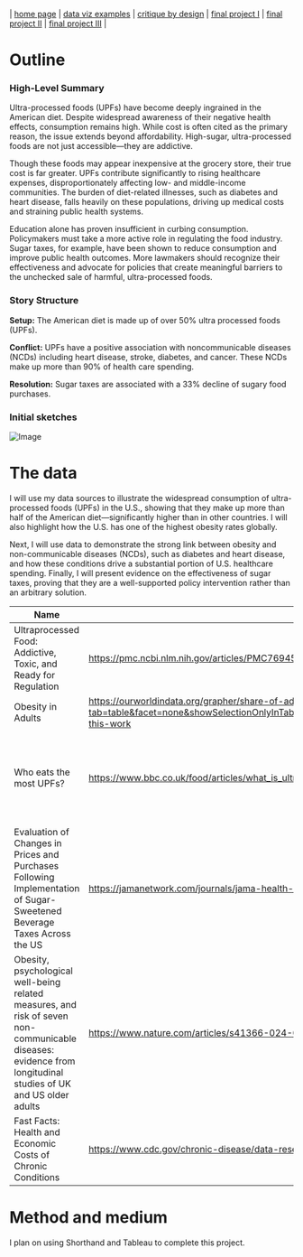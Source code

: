 | [home page](https://cmustudent.github.io/tswd-portfolio-templates/) | [data viz examples](dataviz-examples) | [critique by design](critique-by-design) | [final project I](final-project-part-one) | [final project II](final-project-part-two) | [final project III](final-project-part-three) |

# Outline
 
### High-Level Summary
Ultra-processed foods (UPFs) have become deeply ingrained in the American diet. Despite widespread awareness of their negative health effects, consumption remains high. While cost is often cited as the primary reason, the issue extends beyond affordability. High-sugar, ultra-processed foods are not just accessible—they are addictive.

Though these foods may appear inexpensive at the grocery store, their true cost is far greater. UPFs contribute significantly to rising healthcare expenses, disproportionately affecting low- and middle-income communities. The burden of diet-related illnesses, such as diabetes and heart disease, falls heavily on these populations, driving up medical costs and straining public health systems.

Education alone has proven insufficient in curbing consumption. Policymakers must take a more active role in regulating the food industry. Sugar taxes, for example, have been shown to reduce consumption and improve public health outcomes. More lawmakers should recognize their effectiveness and advocate for policies that create meaningful barriers to the unchecked sale of harmful, ultra-processed foods.

### Story Structure 
**Setup:** The American diet is made up of over 50% ultra processed foods (UPFs).

**Conflict:** UPFs have a positive association with noncommunicable diseases (NCDs) including heart disease, stroke, diabetes, and cancer. These NCDs make up more than 90% of health care spending. 

**Resolution:** Sugar taxes are associated with a 33% decline of sugary food purchases.

### Initial sketches

![Image](https://drive.google.com/file/d/1JJhLOeB0zYlpDl2dvAvHVKO-qyIR2V22/view?usp=sharing)

# The data 
I will use my data sources to illustrate the widespread consumption of ultra-processed foods (UPFs) in the U.S., showing that they make up more than half of the American diet—significantly higher than in other countries. I will also highlight how the U.S. has one of the highest obesity rates globally.

Next, I will use data to demonstrate the strong link between obesity and non-communicable diseases (NCDs), such as diabetes and heart disease, and how these conditions drive a substantial portion of U.S. healthcare spending. Finally, I will present evidence on the effectiveness of sugar taxes, proving that they are a well-supported policy intervention rather than an arbitrary solution.

| Name | URL | Description |
|------|-----|-------------|
|  Ultraprocessed Food: Addictive, Toxic, and Ready for Regulation    | https://pmc.ncbi.nlm.nih.gov/articles/PMC7694501/#sec10-nutrients-12-03401  |  Association between UPFs and NCDs           |
|   Obesity in Adults   |  https://ourworldindata.org/grapher/share-of-adults-defined-as-obese?tab=table&facet=none&showSelectionOnlyInTable=1&country=USA~ARG~AUS~BGD~BOL~KHM~CAN~COL~CIV~DOM~SLV~ETH~FRA~DEU~GHA~HTI~CHN~IDN~JPN~KAZ~LBN~MEX~MAR~NPL~NGA~PAK~PER~PHL~SAU~ZAF~KOR~THA~TTO~UGA~UKR~UZB~VEN~VNM~IND#reuse-this-work   |   Rising obesity in the U.S.          |
|   Who eats the most UPFs?   |  https://www.bbc.co.uk/food/articles/what_is_ultra-processed_food   |    Article showing that Americans have the highest amount of UPFs in their diet         |
|   Evaluation of Changes in Prices and Purchases Following Implementation of Sugar-Sweetened Beverage Taxes Across the US   |   https://jamanetwork.com/journals/jama-health-forum/fullarticle/2813506  |     Study showing sugar tax reduces sugar consumption by 33%        |
|  Obesity, psychological well-being related measures, and risk of seven non-communicable diseases: evidence from longitudinal studies of UK and US older adults    |  https://www.nature.com/articles/s41366-024-01551-1#Sec14   |     Study linking the relationship between obesity and NCDs        |
| Fast Facts: Health and Economic Costs of Chronic Conditions | https://www.cdc.gov/chronic-disease/data-research/facts-stats/index.html | NCDs makeup of US healthcare spending |


# Method and medium
I plan on using Shorthand and Tableau to complete this project.
